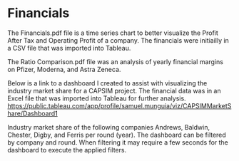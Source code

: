 # Financials
The Financials.pdf file is a time series chart to better visualize the Profit After Tax and Operating Profit of a company. The financials were initiailly in a CSV file that was imported into Tableau.

The Ratio Comparison.pdf file was an analysis of yearly financial margins on Pfizer, Moderna, and Astra Zeneca.

Below is a link to a dashboard I created to assist with visualizing the industry market share for a CAPSIM project. The financial data was in an Excel file that was imported into Tableau for further analysis.
https://public.tableau.com/app/profile/samuel.munguia/viz/CAPSIMMarketShare/Dashboard1

Industry market share of the following companies Andrews, Baldwin, Chester, Digby, and Ferris per round (year). 
The dashboard can be filtered by company and round. When filtering it may require a few seconds for the dashboard to execute the applied filters.
